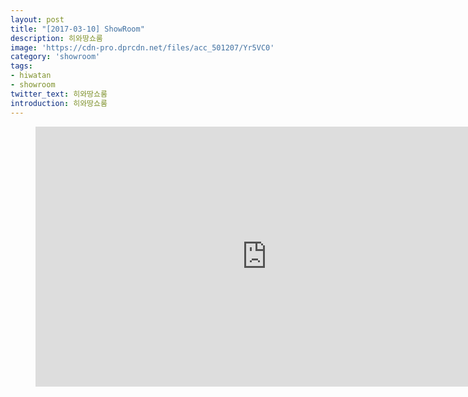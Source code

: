 ```yaml
---
layout: post
title: "[2017-03-10] ShowRoom"
description: 히와땅쇼룸
image: 'https://cdn-pro.dprcdn.net/files/acc_501207/Yr5VC0'
category: 'showroom'
tags:
- hiwatan
- showroom
twitter_text: 히와땅쇼룸
introduction: 히와땅쇼룸
---
```

<figure class="video_container">
<iframe width="740" height="416" src="https://serviceapi.nmv.naver.com/flash/convertIframeTag.nhn?vid=64F9CD4E8714AE4F533E01DAD46F610F7E7F&outKey=V12519670833fd96e32ac2110a47682ed43d4cd21f183fe35fd9c2110a47682ed43d4" frameborder="no" scrolling="no" webkitallowfullscreen mozallowfullscreen allowfullscreen></iframe>
</figure>
